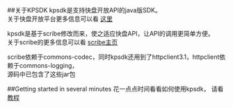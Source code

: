 ##关于KPSDK
kpsdk是支持快盘开放API的java版SDK。  
关于快盘开放平台更多信息可以看 [这里](http://www.kuaipan.cn/developers/)

kpsdk是基于scribe修改而来，使之适应快盘API，让API的调用更简单方便。   
关于scribe的更多信息可以看 [scribe主页](https://github.com/Arthraim/scribe-java)

scribe依赖于commons-codec，同时kpsdk还用到了httpclient3.1，httpclient依赖于commons-logging，  
源码中已包含了这些jar包

##Getting started in several minutes
花一点点时间看看如何使用kpsdk，
请看[教程](https://github.com/caitale/kpsdk-java/wiki/kpsdk-use-guide)
